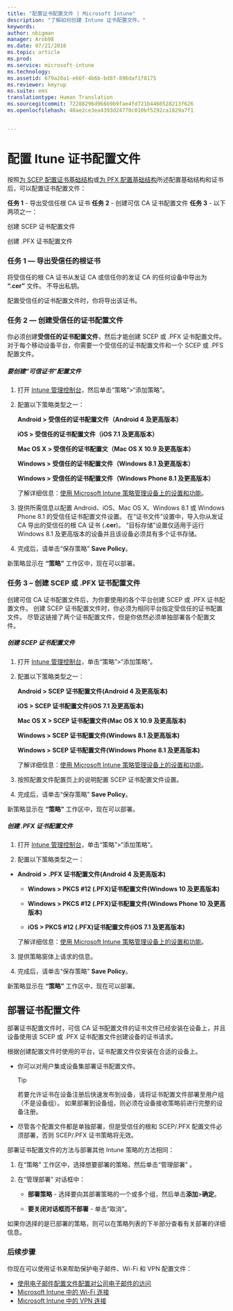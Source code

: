 ```yaml
---
title: "配置证书配置文件 | Microsoft Intune"
description: "了解如何创建 Intune 证书配置文件。"
keywords: 
author: nbigman
manager: Arob98
ms.date: 07/21/2016
ms.topic: article
ms.prod: 
ms.service: microsoft-intune
ms.technology: 
ms.assetid: 679a20a1-e66f-4b6b-bd8f-896daf1f8175
ms.reviewer: kmyrup
ms.suite: ems
translationtype: Human Translation
ms.sourcegitcommit: 72288296d966b9b9fae4fd721b4460528213f626
ms.openlocfilehash: 40ae2ce3ea4393d24770c010bf5292ca1829a7f1


---
```


# 配置 Itune 证书配置文件
按照[为 SCEP 配置证书基础结构](configure-certificate-infrastructure-for-scep.md)或[为 PFX 配置基础结构](configure-certificate-infrastructure-for-pfx.md)所述配置基础结构和证书后，可以配置证书配置文件：

**任务 1** - 导出受信任根 CA 证书 **任务 2** - 创建可信 CA 证书配置文件 **任务 3** - 以下两项之一：

创建 SCEP 证书配置文件

创建 .PFX 证书配置文件

### 任务 1 — 导出受信任的根证书
将受信任的根 CA 证书从发证 CA 或信任你的发证 CA 的任何设备中导出为 **“.cer”** 文件。 不导出私钥。

配置受信任的证书配置文件时，你将导出该证书。

### 任务 2 — 创建受信任的证书配置文件
你必须创建**受信任的证书配置文件**，然后才能创建 SCEP 或 .PFX 证书配置文件。 对于每个移动设备平台，你需要一个受信任的证书配置文件和一个 SCEP 或 .PFS 配置文件。

##### 要创建“可信证书”配置文件

1.  打开 [Intune 管理控制台](https://manage.microsoft.com)，然后单击“策略”&gt;“添加策略”。

2.  配置以下策略类型之一：

    **Android &gt; 受信任的证书配置文件（Android 4 及更高版本）**

    **iOS &gt; 受信任的证书配置文件（iOS 7.1 及更高版本）**

    **Mac OS X &gt; 受信任的证书配置文（Mac OS X 10.9 及更高版本）**

    **Windows &gt; 受信任的证书配置文件（Windows 8.1 及更高版本）**

    **Windows &gt; 受信任的证书配置文件（Windows Phone 8.1 及更高版本）**

    了解详细信息：[使用 Microsoft Intune 策略管理设备上的设置和功能](manage-settings-and-features-on-your-devices-with-microsoft-intune-policies.md)。

3.  提供所需信息以配置 Android、iOS、Mac OS X、Windows 8.1 或 Windows Phone 8.1 的受信任证书配置文件设置。 在“证书文件”设置中，导入你从发证 CA 导出的受信任的根 CA 证书 (**.cer**)。 “目标存储”设置仅适用于运行 Windows 8.1 及更高版本的设备并且该设备必须具有多个证书存储。


4.  完成后，请单击“保存策略” **Save Policy**。

新策略显示在 **“策略”** 工作区中，现在可以部署。

### 任务 3 – 创建 SCEP 或 .PFX 证书配置文件
创建可信 CA 证书配置文件后，为你要使用的各个平台创建 SCEP 或 .PFX 证书配置文件。 创建 SCEP 证书配置文件时，你必须为相同平台指定受信任的证书配置文件。 尽管这链接了两个证书配置文件，但是你依然必须单独部署各个配置文件。

##### 创建 SCEP 证书配置文件

1.  打开 [Intune 管理控制台](https://manage.microsoft.com)，单击“策略”&gt;“添加策略”。

2.  配置以下策略类型之一：

    **Android &gt; SCEP 证书配置文件(Android 4 及更高版本)**

    **iOS &gt; SCEP 证书配置文件(iOS 7.1 及更高版本)**

    **Mac OS X &gt; SCEP 证书配置文件(Mac OS X 10.9 及更高版本)**

    **Windows &gt; SCEP 证书配置文件(Windows 8.1 及更高版本)**

    **Windows &gt; SCEP 证书配置文件(Windows Phone 8.1 及更高版本)**

    了解详细信息：[使用 Microsoft Intune 策略管理设备上的设置和功能](manage-settings-and-features-on-your-devices-with-microsoft-intune-policies.md)。

3.  按照配置文件配置页上的说明配置 SCEP 证书配置文件设置。

4.  完成后，请单击“保存策略” **Save Policy**。

新策略显示在 **“策略”** 工作区中，现在可以部署。

##### 创建 .PFX 证书配置文件

1.  打开 [Intune 管理控制台](https://manage.microsoft.com)，单击“策略”&gt;“添加策略”。

2.  配置以下策略类型之一：



-   **Android &gt; .PFX 证书配置文件(Android 4 及更高版本)**

    -   **Windows &gt; PKCS #12 (.PFX)证书配置文件(Windows 10 及更高版本)**

    -   **Windows &gt; PKCS #12 (.PFX)证书配置文件(Windows Phone 10 及更高版本)**

    -    **iOS > PKCS #12 (.PFX)证书配置文件(iOS 7.1 及更高版本)**    

    了解详细信息：[使用 Microsoft Intune 策略管理设备上的设置和功能](manage-settings-and-features-on-your-devices-with-microsoft-intune-policies.md)。

3.  提供策略窗体上请求的信息。

4.  完成后，请单击“保存策略” **Save Policy**。

新策略显示在 **“策略”** 工作区中，现在可以部署。

## 部署证书配置文件
部署证书配置文件时，可信 CA 证书配置文件的证书文件已经安装在设备上，并且设备使用该 SCEP 或 .PFX 证书配置文件创建设备的证书请求。

根据创建配置文件时使用的平台，证书配置文件仅安装在合适的设备上。

-   你可以对用户集或设备集部署证书配置文件。

    > [!TIP]
    > 若要允许证书在设备注册后快速发布到设备，请将证书配置文件部署至用户组（不是设备组）。 如果部署到设备组，则必须在设备接收策略前进行完整的设备注册。

-   尽管各个配置文件都是单独部署，但是受信任的根和 SCEP/.PFX 配置文件必须部署，否则 SCEP/.PFX 证书策略将无效。

部署证书配置文件的方法与部署其他 Intune 策略的方法相同：

1.  在“策略”  工作区中，选择想要部署的策略，然后单击“管理部署” 。

2.  在“管理部署”  对话框中：

    -   **部署策略** - 选择要向其部署策略的一个或多个组，然后单击**添加**&gt;**确定**。

    -   **要关闭对话框而不部署** - 单击“取消”。

如果你选择的是已部署的策略，则可以在策略列表的下半部分查看有关部署的详细信息。
###  后续步骤

你现在可以使用证书来帮助保护电子邮件、Wi-Fi 和 VPN 配置文件：

-  [使用电子邮件配置文件配置对公司电子邮件的访问](configure-access-to-corporate-email-using-email-profiles-with-Microsoft-Intune.md)
-  [Microsoft Intune 中的 Wi-Fi 连接](wi-fi-connections-in-microsoft-intune.md)
-  [Microsoft Intune 中的 VPN 连接](vpn-connections-in-microsoft-intune.md)



<!--HONumber=Jul16_HO3-->


